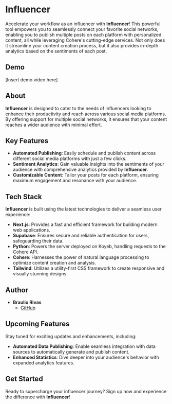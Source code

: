 # Influencer

Accelerate your workflow as an influencer with **Influencer**! This powerful tool empowers you to seamlessly connect your favorite social networks, enabling you to publish multiple posts on each platform with personalized content, all while leveraging Cohere's cutting-edge services. Not only does it streamline your content creation process, but it also provides in-depth analytics based on the sentiments of each post.

## Demo

[Insert demo video here]

## About

**Influencer** is designed to cater to the needs of influencers looking to enhance their productivity and reach across various social media platforms. By offering support for multiple social networks, it ensures that your content reaches a wider audience with minimal effort.

## Key Features

- **Automated Publishing**: Easily schedule and publish content across different social media platforms with just a few clicks.
- **Sentiment Analytics**: Gain valuable insights into the sentiments of your audience with comprehensive analytics provided by **Influencer**.
- **Customizable Content**: Tailor your posts for each platform, ensuring maximum engagement and resonance with your audience.

## Tech Stack

**Influencer** is built using the latest technologies to deliver a seamless user experience:

- **Next.js**: Provides a fast and efficient framework for building modern web applications.
- **Supabase**: Ensures secure and reliable authentication for users, safeguarding their data.
- **Python**: Powers the server deployed on Koyeb, handling requests to the Cohere API.
- **Cohere**: Harnesses the power of natural language processing to optimize content creation and analysis.
- **Tailwind**: Utilizes a utility-first CSS framework to create responsive and visually stunning designs.

## Author

- **Braulio Rivas**
  - [GitHub](https://www.github.com/brauliorivas)

## Upcoming Features

Stay tuned for exciting updates and enhancements, including:

- **Automated Data Publishing**: Enable seamless integration with data sources to automatically generate and publish content.
- **Enhanced Statistics**: Dive deeper into your audience's behavior with expanded analytics features.

## Get Started

Ready to supercharge your influencer journey? Sign up now and experience the difference with **Influencer**!
